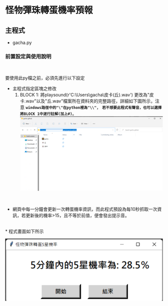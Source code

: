 # 怪物彈珠轉蛋機率預報

## 主程式

* gacha.py

### 前置設定與使用說明

<br>

要使用此py檔之前，必須先進行以下設定

* 主程式指定區塊之修改
    1. BLOCK 1: 將playsound(r'C:\\Users\\gacha\\皮卡(丘).wav') 更改為"皮卡.wav"以及"丘.wav"檔案所在資料夾的完整路徑，詳細如下圖所示，注意 **`windows路徑中的"\"在python裡為"\\"`**，  **`若不想要此程式有聲音，也可以選擇將BLOCK 1中逐行註解(加上#)`**。 
    ![df](docs/path.png)

<br>

* 網頁中每一分鐘會更新一次轉蛋機率資訊，而此程式預設為每10秒抓取一次資訊，若更新後的機率>15，且不等於前值，便會發出提示音。

<br>
* 程式畫面如下所示

![df](docs/gui.png)